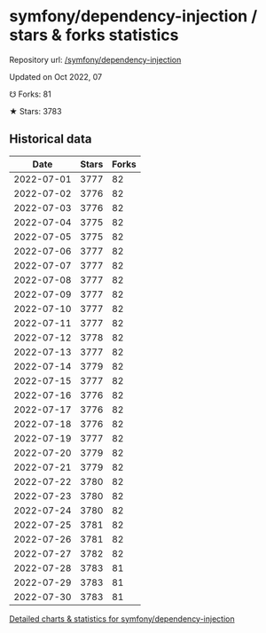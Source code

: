 # symfony/dependency-injection / stars & forks statistics

Repository url: [/symfony/dependency-injection](https://github.com/symfony/dependency-injection)

Updated on Oct 2022, 07

☋ Forks: 81

★ Stars: 3783

## Historical data
| Date | Stars | Forks |
|------|-------|-------|
| 2022-07-01 | 3777 | 82 | 
| 2022-07-02 | 3776 | 82 | 
| 2022-07-03 | 3776 | 82 | 
| 2022-07-04 | 3775 | 82 | 
| 2022-07-05 | 3775 | 82 | 
| 2022-07-06 | 3777 | 82 | 
| 2022-07-07 | 3777 | 82 | 
| 2022-07-08 | 3777 | 82 | 
| 2022-07-09 | 3777 | 82 | 
| 2022-07-10 | 3777 | 82 | 
| 2022-07-11 | 3777 | 82 | 
| 2022-07-12 | 3778 | 82 | 
| 2022-07-13 | 3777 | 82 | 
| 2022-07-14 | 3779 | 82 | 
| 2022-07-15 | 3777 | 82 | 
| 2022-07-16 | 3776 | 82 | 
| 2022-07-17 | 3776 | 82 | 
| 2022-07-18 | 3776 | 82 | 
| 2022-07-19 | 3777 | 82 | 
| 2022-07-20 | 3779 | 82 | 
| 2022-07-21 | 3779 | 82 | 
| 2022-07-22 | 3780 | 82 | 
| 2022-07-23 | 3780 | 82 | 
| 2022-07-24 | 3780 | 82 | 
| 2022-07-25 | 3781 | 82 | 
| 2022-07-26 | 3781 | 82 | 
| 2022-07-27 | 3782 | 82 | 
| 2022-07-28 | 3783 | 81 | 
| 2022-07-29 | 3783 | 81 | 
| 2022-07-30 | 3783 | 81 | 


[Detailed charts & statistics for symfony/dependency-injection](https://reviewgithub.com/rep/symfony/dependency-injection)
